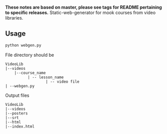 **These notes are based on master, please see tags for README pertaining to specific releases.**
Static-web-generator for mook courses from video libraries.

## Usage
```bash
python webgen.py
```
File directory should be
```
VideoLib
|--videos
    |--course_name
          | -- lesson_name
                  | -- video file
| --webgen.py

```

Output files 
```
VideoLib
|--videos
|--posters
|--srt
|--html
|--index.html

```
